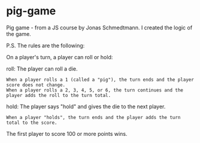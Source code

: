 # pig-game

Pig game - from a JS course by Jonas Schmedtmann. I created the logic of the game.

P.S. The rules are the following:

On a player's turn, a player can roll or hold:

  roll: The player can roll a die.
  
    When a player rolls a 1 (called a "pig"), the turn ends and the player score does not change.
    When a player rolls a 2, 3, 4, 5, or 6, the turn continues and the player adds the roll to the turn total.
      
  hold: The player says "hold" and gives the die to the next player.
  
    When a player "holds", the turn ends and the player adds the turn total to the score.
    
The first player to score 100 or more points wins.
